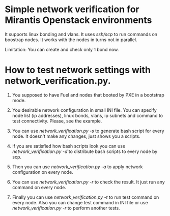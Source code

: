 # Simple network verification for Mirantis Openstack environments

It supports linux bonding and vlans. It uses <i>ssh/scp</i> to run commands on boostrap nodes.
It works with the nodes in turns not in parallel.

Limitation: You can create and check only 1 bond now. 

# How to test network settings with network_verification.py.

1) You supposed to have Fuel and nodes that booted by PXE in a bootstrap mode.

2) You desirable network configuration in small INI file.
   You can specify node list (ip addresses), linux bonds, vlans, ip subnets and command to test connectivity.
   Please, see the example.

3) You can use <i>network_verification.py -s</i>  to generate bash script for every node. It doesn't make any changes, just shows you a scripts.

4) If you are satisfied how bash scripts look you can use <i>network_verification.py -d</i>  to distribute bash scripts to every node by scp.

5) Then you can use <i>network_verification.py -a</i>  to apply network configuration on every node.

6) You can use <i>network_verification.py -r</i>  to check the result. It just run any command on every node.

7) Finally you can use <i>network_verification.py -t</i>  to run test command on every node. Also you can change test command in INI file or use <i>network_verification.py -r</i>  to perform another tests.
